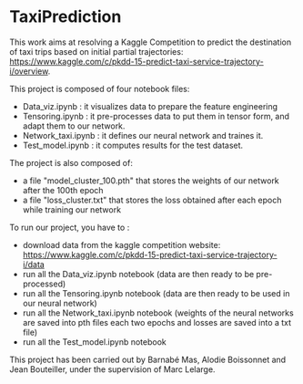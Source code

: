 # TaxiPrediction

This work aims at resolving a Kaggle Competition to predict the destination of taxi trips based on initial partial trajectories: https://www.kaggle.com/c/pkdd-15-predict-taxi-service-trajectory-i/overview.

This project is composed of four notebook files:
  - Data_viz.ipynb : it visualizes data to prepare the feature engineering
  - Tensoring.ipynb : it pre-processes data to put them in tensor form, and adapt them to our network.
  - Network_taxi.ipynb : it defines our neural network and traines it.
  - Test_model.ipynb : it computes results for the test dataset.

The project is also composed of:
  - a file "model_cluster_100.pth" that stores the weights of our network after the 100th epoch
  - a file "loss_cluster.txt" that stores the loss obtained after each epoch while training our network
  
To run our project, you have to :

  - download data from the kaggle competition website: https://www.kaggle.com/c/pkdd-15-predict-taxi-service-trajectory-i/data
  - run all the Data_viz.ipynb notebook (data are then ready to be pre-processed)
  - run all the Tensoring.ipynb notebook (data are then ready to be used in our neural network)
  - run all the Network_taxi.ipynb notebook (weights of the neural networks are saved into pth files each two epochs and losses are saved into a txt file)
  - run all the Test_model.ipynb notebook
  
This project has been carried out by Barnabé Mas, Alodie Boissonnet and Jean Bouteiller, under the supervision of Marc Lelarge.
